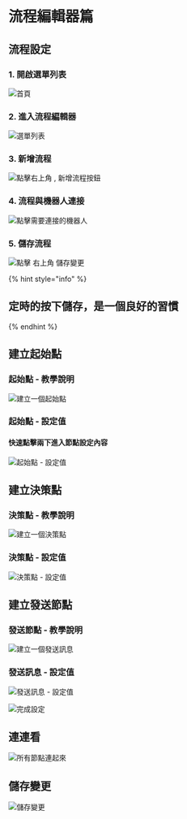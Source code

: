 # 流程編輯器篇

## 流程設定

### 1. 開啟選單列表

![&#x9996;&#x9801;](../../.gitbook/assets/gosu_bar.png)

### 2. 進入流程編輯器

![&#x9078;&#x55AE;&#x5217;&#x8868;](../../.gitbook/assets/gosu-xuan-dan-lie-biao-liu.png)

### 

### 3. 新增流程

![&#x9EDE;&#x64CA;&#x53F3;&#x4E0A;&#x89D2; , &#x65B0;&#x589E;&#x6D41;&#x7A0B;&#x6309;&#x9215;](../../.gitbook/assets/ka-pian-liu-cheng-02.png)



### 4. 流程與機器人連接

![&#x9EDE;&#x64CA;&#x9700;&#x8981;&#x9023;&#x63A5;&#x7684;&#x6A5F;&#x5668;&#x4EBA;](../../.gitbook/assets/ka-pian-liu-cheng-03.png)



### 5. 儲存流程

![&#x9EDE;&#x64CA; &#x53F3;&#x4E0A;&#x89D2; &#x5132;&#x5B58;&#x8B8A;&#x66F4;](../../.gitbook/assets/ka-pian-liu-cheng-04.png)

{% hint style="info" %}
## 定時的按下儲存，是一個良好的習慣
{% endhint %}

## 建立起始點

### 起始點 - 教學說明

![&#x5EFA;&#x7ACB;&#x4E00;&#x500B;&#x8D77;&#x59CB;&#x9EDE;](../../.gitbook/assets/ka-pian-liu-cheng-05.png)

### 起始點 - 設定值

#### 快速點擊兩下進入節點設定內容

![&#x8D77;&#x59CB;&#x9EDE; - &#x8A2D;&#x5B9A;&#x503C;](../../.gitbook/assets/ka-pian-liu-cheng-06.png)

## 建立決策點

### 決策點 - 教學說明

![&#x5EFA;&#x7ACB;&#x4E00;&#x500B;&#x6C7A;&#x7B56;&#x9EDE;](../../.gitbook/assets/ka-pian-liu-cheng-07.png)

### 決策點 - 設定值

![&#x6C7A;&#x7B56;&#x9EDE; - &#x8A2D;&#x5B9A;&#x503C;](../../.gitbook/assets/ka-pian-liu-cheng-08.png)



## 建立發送節點

### 發送節點 - 教學說明

![&#x5EFA;&#x7ACB;&#x4E00;&#x500B;&#x767C;&#x9001;&#x8A0A;&#x606F;](../../.gitbook/assets/ka-pian-liu-cheng-09.png)

### 發送訊息 - 設定值

![&#x767C;&#x9001;&#x8A0A;&#x606F; - &#x8A2D;&#x5B9A;&#x503C;](../../.gitbook/assets/ka-pian-liu-cheng-10.png)

![&#x5B8C;&#x6210;&#x8A2D;&#x5B9A;](../../.gitbook/assets/ka-pian-liu-cheng-12.png)

## 連連看

![&#x6240;&#x6709;&#x7BC0;&#x9EDE;&#x9023;&#x8D77;&#x4F86;](../../.gitbook/assets/ka-pian-liu-cheng-11.png)



## 儲存變更

![&#x5132;&#x5B58;&#x8B8A;&#x66F4;](../../.gitbook/assets/ka-pian-liu-cheng-04.png)

### 

